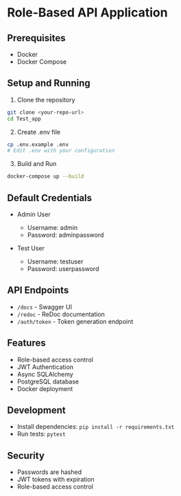 # Role-Based API Application

## Prerequisites
- Docker
- Docker Compose

## Setup and Running

1. Clone the repository
```bash
git clone <your-repo-url>
cd Test_app
```

2. Create .env file
```bash
cp .env.example .env
# Edit .env with your configuration
```

3. Build and Run
```bash
docker-compose up --build
```

## Default Credentials
- Admin User
  - Username: admin
  - Password: adminpassword

- Test User
  - Username: testuser
  - Password: userpassword

## API Endpoints
- `/docs` - Swagger UI
- `/redoc` - ReDoc documentation
- `/auth/token` - Token generation endpoint

## Features
- Role-based access control
- JWT Authentication
- Async SQLAlchemy
- PostgreSQL database
- Docker deployment

## Development
- Install dependencies: `pip install -r requirements.txt`
- Run tests: `pytest`

## Security
- Passwords are hashed
- JWT tokens with expiration
- Role-based access control
